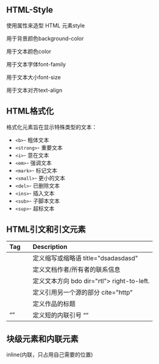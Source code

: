 ## HTML-Style

使用属性来造型 HTML 元素style

  用于背景颜色background-color

  用于文本颜色color

  用于文本字体font-family

  用于文本大小font-size

  用于文本对齐text-align



## HTML格式化

格式化元素旨在显示特殊类型的文本：

- `<b>`- 粗体文本
- `<strong>`- 重要文本
- `<i>`- 意在文本
- `<em>`- 强调文本
- `<mark>`- 标记文本
- `<small>`- 更小的文本
- `<del>`- 已删除文本
- `<ins>`- 插入文本
- `<sub>`- 子脚本文本
- `<sup>`- 超标文本

## HTML引文和引文元素

| Tag          | Description                                |
| :----------- | :----------------------------------------- |
| <abbr>       | 定义缩写或缩略语 title="dsadasdasd"        |
| <address>    | 定义文档作者/所有者的联系信息              |
| <bdo>        | 定义文本方向 bdo dir="rtl"> right-to-left. |
| <blockquote> | 定义引用另一个源的部分 cite="http"         |
| <cite>       | 定义作品的标题                             |
| <q>          | 定义短的内联引号 “”                        |

## 块级元素和内联元素

inline(内联，只占用自己需要的位置)





